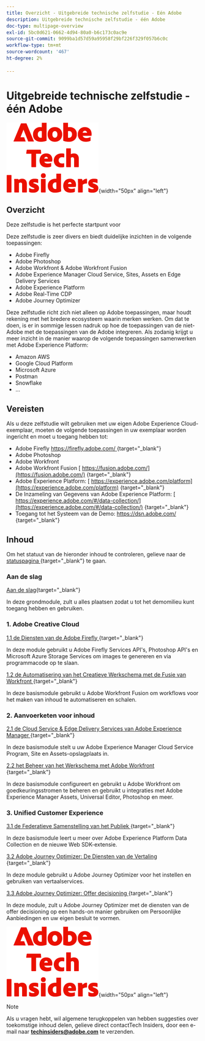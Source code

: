```yaml
---
title: Overzicht - Uitgebreide technische zelfstudie - Eén Adobe
description: Uitgebreide technische zelfstudie - één Adobe
doc-type: multipage-overview
exl-id: 5bc0d621-0662-4d94-80a0-b6c173c0ac9e
source-git-commit: 9099ba1d57d59a95958f29bf226f329f057b6c0c
workflow-type: tm+mt
source-wordcount: '467'
ht-degree: 2%

---
```


# Uitgebreide technische zelfstudie - één Adobe

![ Indexen van de Tech ](./assets/images/techinsiders.png){width="50px" align="left"}

## Overzicht

Deze zelfstudie is het perfecte startpunt voor

Deze zelfstudie is zeer divers en biedt duidelijke inzichten in de volgende toepassingen:

- Adobe Firefly
- Adobe Photoshop
- Adobe Workfront &amp; Adobe Workfront Fusion
- Adobe Experience Manager Cloud Service, Sites, Assets en Edge Delivery Services
- Adobe Experience Platform
- Adobe Real-Time CDP
- Adobe Journey Optimizer


Deze zelfstudie richt zich niet alleen op Adobe toepassingen, maar houdt rekening met het bredere ecosysteem waarin merken werken. Om dat te doen, is er in sommige lessen nadruk op hoe de toepassingen van de niet-Adobe met de toepassingen van de Adobe integreren. Als zodanig krijgt u meer inzicht in de manier waarop de volgende toepassingen samenwerken met Adobe Experience Platform:

- Amazon AWS
- Google Cloud Platform
- Microsoft Azure
- Postman
- Snowflake
- ...

## Vereisten

Als u deze zelfstudie wilt gebruiken met uw eigen Adobe Experience Cloud-exemplaar, moeten de volgende toepassingen in uw exemplaar worden ingericht en moet u toegang hebben tot:

- Adobe Firefly [ https://firefly.adobe.com/ ](https://firefly.adobe.com/) {target="_blank"}
- Adobe Photoshop
- Adobe Workfront
- Adobe Workfront Fusion [ https://fusion.adobe.com/](https://fusion.adobe.com/) {target="_blank"}
- Adobe Experience Platform: [ https://experience.adobe.com/platform](https://experience.adobe.com/platform) {target="_blank"}
- De Inzameling van Gegevens van Adobe Experience Platform: [ https://experience.adobe.com/#/data-collection/](https://experience.adobe.com/#/data-collection/) {target="_blank"}
- Toegang tot het Systeem van de Demo: [ https://dsn.adobe.com/ ](https://dsn.adobe.com/) {target="_blank"}

## Inhoud

Om het statuut van de hieronder inhoud te controleren, gelieve naar de [ statuspagina ](./status.md){target="_blank"} te gaan.

### Aan de slag

[Aan de slag](./modules/getting-started/gettingstarted/getting-started.md){target="_blank"}

In deze grondmodule, zult u alles plaatsen zodat u tot het demomilieu kunt toegang hebben en gebruiken.

### 1. Adobe Creative Cloud

[ 1.1 de Diensten van de Adobe Firefly ](./modules/creative-cloud/module1.1/firefly-services.md){target="_blank"}

In deze module gebruikt u Adobe Firefly Services API&#39;s, Photoshop API&#39;s en Microsoft Azure Storage Services om images te genereren en via programmacode op te slaan.

[ 1.2 de Automatisering van het Creatieve Werkschema met de Fusie van Workfront ](./modules/creative-cloud/module1.2/automation.md){target="_blank"}

In deze basismodule gebruikt u Adobe Workfront Fusion om workflows voor het maken van inhoud te automatiseren en schalen.

### 2. Aanvoerketen voor inhoud

[ 2.1 de Cloud Service &amp; Edge Delivery Services van Adobe Experience Manager ](./modules/csc/module2.1/aemcs.md){target="_blank"}

In deze basismodule stelt u uw Adobe Experience Manager Cloud Service Program, Site en Assets-opslagplaats in.

[ 2.2 het Beheer van het Werkschema met Adobe Workfront ](./modules/csc/module2.2/workfront.md){target="_blank"}

In deze basismodule configureert en gebruikt u Adobe Workfront om goedkeuringsstromen te beheren en gebruikt u integraties met Adobe Experience Manager Assets, Universal Editor, Photoshop en meer.

### 3. Unified Customer Experience

[ 3.1 de Federatieve Samenstelling van het Publiek ](./modules/uce/module3.1/fac.md){target="_blank"}

In deze basismodule leert u meer over Adobe Experience Platform Data Collection en de nieuwe Web SDK-extensie.

[ 3.2 Adobe Journey Optimizer: De Diensten van de Vertaling ](./modules/uce/module3.2/ajotranslationsvcs.md){target="_blank"}

In deze module gebruikt u Adobe Journey Optimizer voor het instellen en gebruiken van vertaalservices.

[ 3.3 Adobe Journey Optimizer: Offer decisioning ](./modules/uce/module3.3/offer-decisioning.md){target="_blank"}

In deze module, zult u Adobe Journey Optimizer met de diensten van de offer decisioning op een hands-on manier gebruiken om Persoonlijke Aanbiedingen en uw eigen besluit te vormen.

![ Indexen van de Tech ](./assets/images/techinsiders.png){width="50px" align="left"}

>[!NOTE]
>
>Als u vragen hebt, wil algemene terugkoppelen van hebben suggesties over toekomstige inhoud delen, gelieve direct contactTech Insiders, door een e-mail naar **techinsiders@adobe.com** te verzenden.
